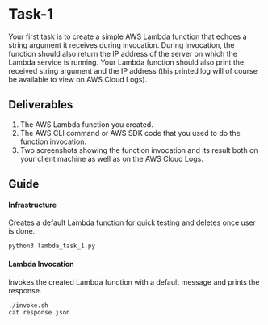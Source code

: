 # Task-1
Your first task is to create a simple AWS Lambda function that echoes a string argument it receives during invocation. During invocation, the function should also return the IP address of the server on which the Lambda service is running. Your Lambda function should also print the received string argument and the IP address (this printed log will of course be available to view on AWS Cloud Logs).

## Deliverables
1. The AWS Lambda function you created.
2. The AWS CLI command or AWS SDK code that you used to do the function invocation.
3. Two screenshots showing the function invocation and its result both on your client machine as well as on the AWS Cloud Logs.

## Guide
#### Infrastructure
Creates a default Lambda function for quick testing and deletes once user is done.
```
python3 lambda_task_1.py
```

#### Lambda Invocation
Invokes the created Lambda function with a default message and prints the response.
```
./invoke.sh
cat response.json
```

